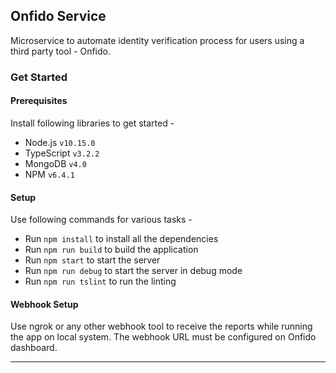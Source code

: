 ## Onfido Service

Microservice to automate identity verification process for users using a third party tool - Onfido.


### Get Started

#### Prerequisites

Install following libraries to get started -

- Node.js `v10.15.0`
- TypeScript `v3.2.2`
- MongoDB `v4.0`
- NPM `v6.4.1`

#### Setup

Use following commands for various tasks -

- Run `npm install` to install all the dependencies
- Run `npm run build` to build the application
- Run `npm start` to start the server
- Run `npm run debug` to start the server in debug mode
- Run `npm run tslint` to run the linting


#### Webhook Setup

Use ngrok or any other webhook tool to receive the reports while running the app on local system. The webhook URL must be configured on Onfido dashboard.

---
